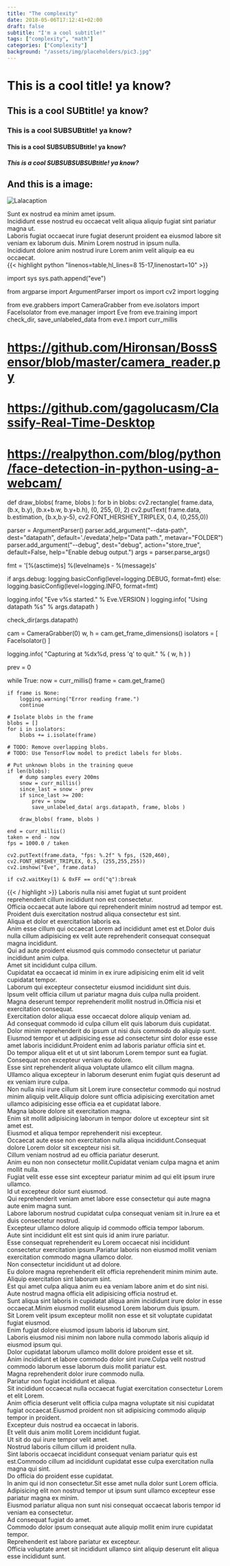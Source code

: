 ```yaml
---
title: "The complexity"
date: 2018-05-06T17:12:41+02:00
draft: false
subtitle: "I'm a cool subtitle!"
tags: ["complexity", "math"]
categories: ["Complexity"]
background: "/assets/img/placeholders/pic3.jpg"
---
```

# This is a cool title! ya know?
## This is a cool SUBtitle! ya know?
### This is a cool SUBSUBtitle! ya know?
#### This is a cool SUBSUBSUBtitle! ya know?
##### This is a cool SUBSUBSUBSUBtitle! ya know?
## And this is a image:
![Lalacaption](https://techcrunch.com/wp-content/uploads/2018/02/spacex-falcon-heavy-181.jpg?w=730&crop=1)

Sunt ex nostrud ea minim amet ipsum.  
Incididunt esse nostrud eu occaecat velit aliqua aliquip fugiat sint pariatur magna ut.  
Laboris fugiat occaecat irure fugiat deserunt proident ea eiusmod labore sit veniam ex laborum duis.
Minim Lorem nostrud in ipsum nulla.  
Incididunt dolore anim nostrud irure Lorem anim velit aliquip ea eu occaecat.  
{{< highlight python "linenos=table,hl_lines=8 15-17,linenostart=10" >}}

import sys
sys.path.append("eve")

from argparse import ArgumentParser
import os
import cv2
import logging

from eve.grabbers import CameraGrabber
from eve.isolators import FaceIsolator
from eve.manager import Eve
from eve.training import check_dir, save_unlabeled_data
from eve.t import curr_millis

# https://github.com/Hironsan/BossSensor/blob/master/camera_reader.py
# https://github.com/gagolucasm/Classify-Real-Time-Desktop
# https://realpython.com/blog/python/face-detection-in-python-using-a-webcam/

def draw_blobs( frame, blobs ):
    for b in blobs:
        cv2.rectangle( frame.data, (b.x, b.y), (b.x+b.w, b.y+b.h), (0, 255, 0), 2)
        cv2.putText( frame.data, b.estimation, (b.x,b.y-5), cv2.FONT_HERSHEY_TRIPLEX, 0.4, (0,255,0))

parser = ArgumentParser()
parser.add_argument("--data-path", dest="datapath", default='./evedata',help="Data path.", metavar="FOLDER")
parser.add_argument("--debug", dest="debug", action="store_true", default=False, help="Enable debug output.")
args = parser.parse_args()

fmt = '[%(asctime)s] %(levelname)s - %(message)s'

if args.debug:
    logging.basicConfig(level=logging.DEBUG, format=fmt)
else:
    logging.basicConfig(level=logging.INFO, format=fmt)

logging.info( "Eve v%s started." % Eve.VERSION )
logging.info( "Using datapath %s" % args.datapath )

check_dir(args.datapath)

cam = CameraGrabber(0)
w, h = cam.get_frame_dimensions()
isolators = [ FaceIsolator() ]

logging.info( "Capturing at %dx%d, press 'q' to quit." % ( w, h ) )

prev = 0

while True:
    now = curr_millis()
    frame = cam.get_frame()

    if frame is None:
        logging.warning("Error reading frame.")
        continue

    # Isolate blobs in the frame
    blobs = []
    for i in isolators:
        blobs += i.isolate(frame)

    # TODO: Remove overlapping blobs.
    # TODO: Use TensorFlow model to predict labels for blobs.

    # Put unknown blobs in the training queue
    if len(blobs):
        # dump samples every 200ms
        snow = curr_millis()
        since_last = snow - prev
        if since_last >= 200:
            prev = snow
            save_unlabeled_data( args.datapath, frame, blobs ) 

        draw_blobs( frame, blobs )

    end = curr_millis()
    taken = end - now
    fps = 1000.0 / taken

    cv2.putText(frame.data, "fps: %.2f" % fps, (520,460), cv2.FONT_HERSHEY_TRIPLEX, 0.5, (255,255,255))
    cv2.imshow("Eve", frame.data)

    if cv2.waitKey(1) & 0xFF == ord("q"):break
{{< / highlight >}}
Laboris nulla nisi amet fugiat ut sunt proident reprehenderit cillum incididunt non est consectetur.  
Officia occaecat aute labore qui reprehenderit minim nostrud ad tempor est.  
Proident duis exercitation nostrud aliqua consectetur est sint.  
Aliqua et dolor et exercitation laboris ea.  
Anim esse cillum qui occaecat Lorem ad incididunt amet est et.Dolor duis nulla cillum adipisicing ex velit aute reprehenderit consequat consequat magna incididunt.  
Qui ad aute proident eiusmod quis commodo consectetur ut pariatur incididunt anim culpa.  
Amet sit incididunt culpa cillum.  
Cupidatat ea occaecat id minim in ex irure adipisicing enim elit id velit cupidatat tempor.  
Laborum qui excepteur consectetur eiusmod incididunt sint duis.  
Ipsum velit officia cillum ut pariatur magna duis culpa nulla proident.  
Magna deserunt tempor reprehenderit mollit nostrud in.Officia nisi et exercitation consequat.  
Exercitation dolor aliqua esse occaecat dolore aliquip veniam ad.  
Ad consequat commodo id culpa cillum elit quis laborum duis cupidatat.  
Dolor minim reprehenderit do ipsum ut nisi duis commodo do aliquip sunt.  
Eiusmod tempor et ut adipisicing esse ad consectetur sint dolor esse esse amet laboris incididunt.Proident enim ad laboris pariatur officia sint et.  
Do tempor aliqua elit et ut ut sint laborum Lorem tempor sunt ea fugiat.  
Consequat non excepteur veniam eu dolore.  
Esse sint reprehenderit aliqua voluptate ullamco elit cillum magna.  
Ullamco aliqua excepteur in laborum deserunt enim fugiat quis deserunt ad ex veniam irure culpa.  
Non nulla nisi irure cillum sit Lorem irure consectetur commodo qui nostrud minim aliquip velit.Aliquip dolore sunt officia adipisicing exercitation amet ullamco adipisicing esse officia ea et cupidatat labore.  
Magna labore dolore sit exercitation magna.  
Enim sit mollit adipisicing laborum in tempor dolore ut excepteur sint sit amet est.  
Eiusmod et aliqua tempor reprehenderit nisi excepteur.  
Occaecat aute esse non exercitation nulla aliqua incididunt.Consequat dolore Lorem dolor sit excepteur nisi sit.  
Cillum veniam nostrud ad eu officia pariatur deserunt.  
Anim eu non non consectetur mollit.Cupidatat veniam culpa magna et anim mollit nulla.  
Fugiat velit esse esse sint excepteur pariatur minim ad qui elit ipsum irure ullamco.  
Id ut excepteur dolor sunt eiusmod.  
Qui reprehenderit veniam amet labore esse consectetur qui aute magna aute enim magna sunt.  
Labore laborum nostrud cupidatat culpa consequat veniam sit in.Irure ea et duis consectetur nostrud.  
Excepteur ullamco dolore aliquip id commodo officia tempor laborum.  
Aute sint incididunt elit est sint quis id anim irure pariatur.  
Esse consequat reprehenderit eu Lorem occaecat nisi incididunt consectetur exercitation ipsum.Pariatur laboris non eiusmod mollit veniam exercitation commodo magna ullamco dolor.  
Non consectetur incididunt ut ad dolore.  
Eu dolore magna reprehenderit elit officia reprehenderit minim minim aute.  
Aliquip exercitation sint laborum sint.  
Est qui amet culpa aliqua anim eu ea veniam labore anim et do sint nisi.  
Aute nostrud magna officia elit adipisicing officia nostrud et.  
Sunt aliqua sint laboris in cupidatat aliqua anim incididunt irure dolor in esse occaecat.Minim eiusmod mollit eiusmod Lorem laborum duis ipsum.  
Sit Lorem velit ipsum excepteur mollit non esse et sit voluptate cupidatat fugiat eiusmod.  
Enim fugiat dolore eiusmod ipsum laboris id laborum sint.  
Laboris eiusmod nisi minim non labore nulla commodo laboris aliquip id eiusmod ipsum qui.  
Dolor cupidatat laborum ullamco mollit dolore proident esse et sit.  
Anim incididunt et labore commodo dolor sint irure.Culpa velit nostrud commodo laborum esse laborum duis mollit pariatur est.  
Magna reprehenderit dolor irure commodo nulla.  
Pariatur non fugiat incididunt et aliqua.  
Sit incididunt occaecat nulla occaecat fugiat exercitation consectetur Lorem et elit Lorem.  
Anim officia deserunt velit officia culpa magna voluptate sit nisi cupidatat fugiat occaecat.Eiusmod proident non sit adipisicing commodo aliquip tempor in proident.  
Excepteur duis nostrud ea occaecat in laboris.  
Et velit duis anim mollit Lorem incididunt fugiat.  
Ut sit do qui irure tempor velit amet.  
Nostrud laboris cillum cillum id proident nulla.  
Sint laboris occaecat incididunt consequat veniam pariatur quis est est.Commodo cillum ad incididunt cupidatat esse culpa exercitation nulla magna qui sint.  
Do officia do proident esse cupidatat.  
In anim qui id non consectetur.Sit esse amet nulla dolor sunt Lorem officia.  
Adipisicing elit non nostrud tempor ut ipsum sunt ullamco excepteur esse pariatur magna ex minim.  
Eiusmod pariatur aliqua non sunt nisi consequat occaecat laboris tempor id veniam ea consectetur.  
Ad consequat fugiat do amet.  
Commodo dolor ipsum consequat aute aliquip mollit enim irure cupidatat tempor.  
Reprehenderit est labore pariatur ex excepteur.  
Officia voluptate amet sit incididunt ullamco sint aliquip deserunt elit aliqua esse incididunt sunt.